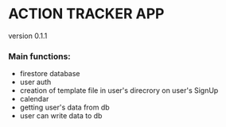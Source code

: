 # ACTION TRACKER APP

version 0.1.1

### Main functions:

- firestore database
- user auth
- creation of template file in user's direcrory on user's SignUp
- calendar
- getting user's data from db
- user can write data to db
